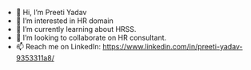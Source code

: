 - 👋 Hi, I’m Preeti Yadav
- 👀 I’m interested in HR domain
- 🌱 I’m currently learning about HRSS.
- 💞️ I’m looking to collaborate on HR consultant.
- 📫 Reach me on LinkedIn: https://www.linkedin.com/in/preeti-yadav-9353311a8/

<!---
preeti0909/preeti0909 is a ✨ special ✨ repository because its `README.md` (this file) appears on your GitHub profile.
You can click the Preview link to take a look at your changes.
--->
